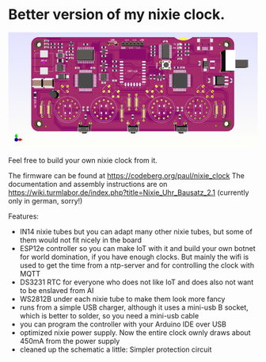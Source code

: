 Better version of my nixie clock. 
=====


![PCB 3D view](pcb_3d.png?raw=true "Title")

Feel free to build your own nixie clock from it.

The firmware can be found at https://codeberg.org/paul/nixie_clock
The documentation and assembly instructions are on https://wiki.turmlabor.de/index.php?title=Nixie_Uhr_Bausatz_2.1 (currently only in german, sorry!)

Features:
  - IN14 nixie tubes but you can adapt many other nixie tubes, but some of them would not fit nicely in the board
  - ESP12e controller so you can make IoT with it and build your own botnet for world domination, if you have enough clocks.
    But mainly the wifi is used to get the time from a ntp-server and for controlling the clock with MQTT
  - DS3231 RTC for everyone who does not like IoT and does also not want to be enslaved from AI
  - WS2812B under each nixie tube to make them look more fancy
  - runs from a simple USB charger, although it uses a mini-usb B socket, which is better to solder, so you need a mini-usb cable
  - you can program the controller with your Arduino IDE over USB
  - optimized nixie power supply. Now the entire clock ownly draws about 450mA from the power supply
  - cleaned up the schematic a little: Simpler protection circuit
